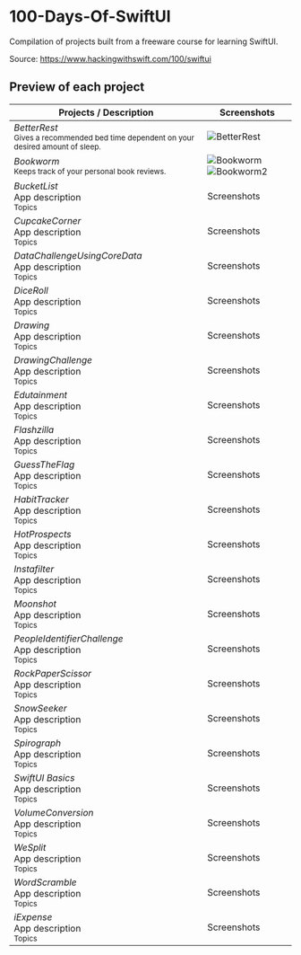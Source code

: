 # 100-Days-Of-SwiftUI
Compilation of projects built from a freeware course for learning SwiftUI.

Source: https://www.hackingwithswift.com/100/swiftui

## Preview of each project

Projects / Description                                                                                                                                                            | Screenshots
---                                                                                                                                                                          |---
*BetterRest* <br/><sub>Gives a recommended bed time dependent on your desired amount of sleep.</sub> | ![BetterRest](https://user-images.githubusercontent.com/81259525/114466582-88aad580-9b9d-11eb-9be2-45fde5617b48.png) |
*Bookworm* <br/><sub>Keeps track of your personal book reviews.</sub> | ![Bookworm](https://user-images.githubusercontent.com/81259525/114467499-daa02b00-9b9e-11eb-9179-072999c0d673.png) ![Bookworm2](https://user-images.githubusercontent.com/81259525/114467512-de33b200-9b9e-11eb-882c-0daea462c43c.png) |
*BucketList* <br/>App description<br/> <sub>Topics</sub> | Screenshots |
*CupcakeCorner* <br/>App description<br/> <sub>Topics</sub> | Screenshots |
*DataChallengeUsingCoreData* <br/>App description<br/> <sub>Topics</sub> | Screenshots |
*DiceRoll* <br/>App description<br/> <sub>Topics</sub> | Screenshots |
*Drawing* <br/>App description<br/> <sub>Topics</sub> | Screenshots |
*DrawingChallenge* <br/>App description<br/> <sub>Topics</sub> | Screenshots |
*Edutainment* <br/>App description<br/> <sub>Topics</sub> | Screenshots |
*Flashzilla* <br/>App description<br/> <sub>Topics</sub> | Screenshots |
*GuessTheFlag* <br/>App description<br/> <sub>Topics</sub> | Screenshots |
*HabitTracker* <br/>App description<br/> <sub>Topics</sub> | Screenshots |
*HotProspects* <br/>App description<br/> <sub>Topics</sub> | Screenshots |
*Instafilter* <br/>App description<br/> <sub>Topics</sub> | Screenshots |
*Moonshot* <br/>App description<br/> <sub>Topics</sub> | Screenshots |
*PeopleIdentifierChallenge* <br/>App description<br/> <sub>Topics</sub> | Screenshots |
*RockPaperScissor* <br/>App description<br/> <sub>Topics</sub> | Screenshots |
*SnowSeeker* <br/>App description<br/> <sub>Topics</sub> | Screenshots |
*Spirograph* <br/>App description<br/> <sub>Topics</sub> | Screenshots |
*SwiftUI Basics* <br/>App description<br/> <sub>Topics</sub> | Screenshots |
*VolumeConversion* <br/>App description<br/> <sub>Topics</sub> | Screenshots |
*WeSplit* <br/>App description<br/> <sub>Topics</sub> | Screenshots |
*WordScramble* <br/>App description<br/> <sub>Topics</sub> | Screenshots |
*iExpense* <br/>App description<br/> <sub>Topics</sub> | Screenshots |
